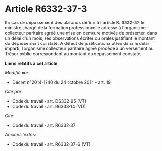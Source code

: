 # Article R6332-37-3

En cas de dépassement des plafonds définis à l'article R. 6332-37, le ministre chargé de la formation professionnelle adresse
à l'organisme collecteur paritaire agréé une mise en demeure motivée de présenter, dans un délai d'un mois, ses observations
écrites ou orales justifiant le montant du dépassement constaté. A défaut de justifications utiles dans le délai imparti,
l'organisme collecteur paritaire agréé procède à un versement au Trésor public correspondant au montant du dépassement
constaté.

**Liens relatifs à cet article**

_Modifié par_:

  - Décret n°2014-1240 du 24 octobre 2014 - art. 19

_Cité par_:

  - Code du travail - art. D6332-95 (VT)
  - Code du travail - art. R6333-14 (VD)

_Cite_:

  - Code du travail - art. R6332-37

_Anciens textes_:

  - Code du travail - art. R6332-37-6 (VT)
